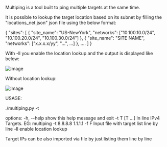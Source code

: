 Multiping is a tool built to ping multiple targets at the same time.<br>

It is possible to lookup the target location based on its subnet by filling the "locations_net.json" json file using the below format:<br>

{
    "sites": [
    	{
            "site_name": "US-NewYork",
            "networks": ["10.100.10.0/24", "10.100.20.0/24", "10.100.30.0/24"]
        },
        {
            "site_name": "SITE NAME",
            "networks": ["x.x.x.x/yy", "...", ...]
        },
        ....
    ]
}

With -ll you enable the location lookup and the output is displayed like below:<br>

![image](https://github.com/diegobernardelli/multiping/assets/152480651/04c425b7-9ade-4948-b7f7-8d04709a2e63)<br>

Without location lookup:<br>

![image](https://github.com/diegobernardelli/multiping/assets/152480651/4c4cafca-dc7d-4b39-9e84-c60e7afbaa41)<br>

USAGE:<br>

./multiping.py -t <list of IPs space separated> <options>

options:
  -h, --help    show this help message and exit
  -t T [T ...]  In line IPv4 Targets. EG: multiping -t 8.8.8.8 1.1.1.1
  -f F          Input file with target list line by line
  -ll           enable location lookup

  Target IPs can be also imported via file by just listing them line by line
